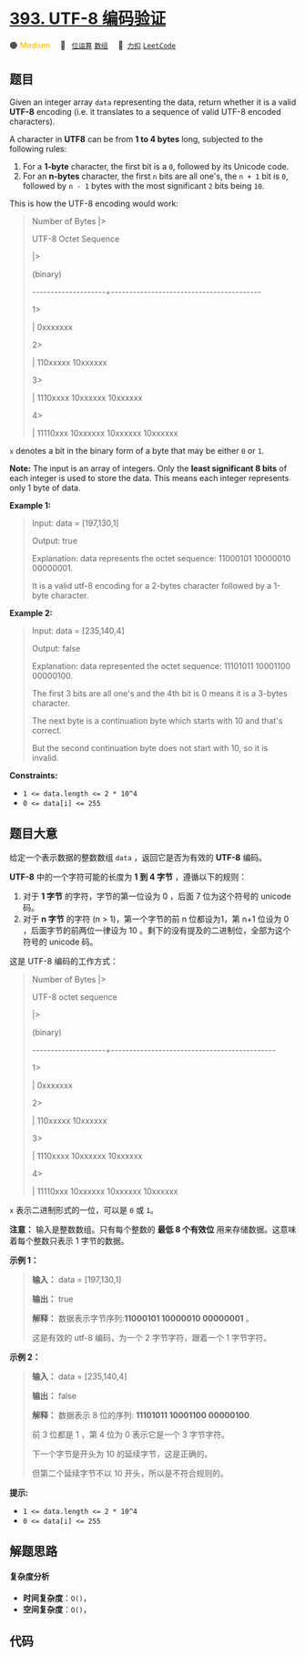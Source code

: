 # [393. UTF-8 编码验证](https://2xiao.github.io/leetcode-js/problem/0393.html)

🟠 <font color=#ffb800>Medium</font>&emsp; 🔖&ensp; [`位运算`](/tag/bit-manipulation.md) [`数组`](/tag/array.md)&emsp; 🔗&ensp;[`力扣`](https://leetcode.cn/problems/utf-8-validation) [`LeetCode`](https://leetcode.com/problems/utf-8-validation)

## 题目

Given an integer array `data` representing the data, return whether it is a
valid **UTF-8** encoding (i.e. it translates to a sequence of valid UTF-8
encoded characters).

A character in **UTF8** can be from **1 to 4 bytes** long, subjected to the
following rules:

  1. For a **1-byte** character, the first bit is a `0`, followed by its Unicode code.
  2. For an **n-bytes** character, the first `n` bits are all one's, the `n + 1` bit is `0`, followed by `n - 1` bytes with the most significant `2` bits being `10`.

This is how the UTF-8 encoding would work:

> 
> 
> 
> 
> 
> > 
>  Number of Bytes   |> 
> > 
> UTF-8 Octet Sequence
> 
> > 
> > 
> > 
> > 
> > 
>    |> 
> > 
> > 
>   (binary)
> 
>    --------------------+-----------------------------------------
> 
> > 
> > 
> > 
> 1> 
> > 
>   |   0xxxxxxx
> 
> > 
> > 
> > 
> 2> 
> > 
>   |   110xxxxx 10xxxxxx
> 
> > 
> > 
> > 
> 3> 
> > 
>   |   1110xxxx 10xxxxxx 10xxxxxx
> 
> > 
> > 
> > 
> 4> 
> > 
>   |   11110xxx 10xxxxxx 10xxxxxx 10xxxxxx
> 
> 

`x` denotes a bit in the binary form of a byte that may be either `0` or `1`.

**Note:** The input is an array of integers. Only the **least significant 8
bits** of each integer is used to store the data. This means each integer
represents only 1 byte of data.



**Example 1:**

> Input: data = [197,130,1]
> 
> Output: true
> 
> Explanation: data represents the octet sequence: 11000101 10000010 00000001.
> 
> It is a valid utf-8 encoding for a 2-bytes character followed by a 1-byte character.

**Example 2:**

> Input: data = [235,140,4]
> 
> Output: false
> 
> Explanation: data represented the octet sequence: 11101011 10001100 00000100.
> 
> The first 3 bits are all one's and the 4th bit is 0 means it is a 3-bytes character.
> 
> The next byte is a continuation byte which starts with 10 and that's correct.
> 
> But the second continuation byte does not start with 10, so it is invalid.

**Constraints:**

  * `1 <= data.length <= 2 * 10^4`
  * `0 <= data[i] <= 255`


## 题目大意

给定一个表示数据的整数数组 `data` ，返回它是否为有效的 **UTF-8** 编码。

**UTF-8** 中的一个字符可能的长度为 **1 到 4 字节** ，遵循以下的规则：

  1. 对于 **1 字节**  的字符，字节的第一位设为 0 ，后面 7 位为这个符号的 unicode 码。
  2. 对于 **n 字节**  的字符 (n > 1)，第一个字节的前 n 位都设为1，第 n+1 位设为 0 ，后面字节的前两位一律设为 10 。剩下的没有提及的二进制位，全部为这个符号的 unicode 码。

这是 UTF-8 编码的工作方式：

> 
> 
> 
> 
> 
> > 
>   Number of Bytes  |> 
> > 
> UTF-8 octet sequence
> 
> > 
> > 
> > 
> > 
> > 
>    |> 
> > 
> > 
>   (binary)
> 
>    --------------------+---------------------------------------------
> 
> > 
> > 
> > 
> 1> 
> > 
>   | 0xxxxxxx
> 
> > 
> > 
> > 
> 2> 
> > 
>   | 110xxxxx 10xxxxxx
> 
> > 
> > 
> > 
> 3> 
> > 
>   | 1110xxxx 10xxxxxx 10xxxxxx
> 
> > 
> > 
> > 
> 4> 
> > 
>   | 11110xxx 10xxxxxx 10xxxxxx 10xxxxxx
> 
> 

`x` 表示二进制形式的一位，可以是 `0` 或 `1`。

**注意：** 输入是整数数组。只有每个整数的 **最低 8 个有效位** 用来存储数据。这意味着每个整数只表示 1 字节的数据。



**示例 1：**

> 
> 
> 
> 
> 
> **输入：** data = [197,130,1]
> 
> **输出：** true
> 
> **解释：** 数据表示字节序列:**11000101 10000010 00000001** 。
> 
> 这是有效的 utf-8 编码，为一个 2 字节字符，跟着一个 1 字节字符。
> 
> 

**示例 2：**

> 
> 
> 
> 
> 
> **输入：** data = [235,140,4]
> 
> **输出：** false
> 
> **解释：** 数据表示 8 位的序列: **11101011 10001100 00000100**.
> 
> 前 3 位都是 1 ，第 4 位为 0 表示它是一个 3 字节字符。
> 
> 下一个字节是开头为 10 的延续字节，这是正确的。
> 
> 但第二个延续字节不以 10 开头，所以是不符合规则的。
> 
> 



**提示:**

  * `1 <= data.length <= 2 * 10^4`
  * `0 <= data[i] <= 255`


## 解题思路

#### 复杂度分析

- **时间复杂度**：`O()`，
- **空间复杂度**：`O()`，

## 代码

```javascript

```